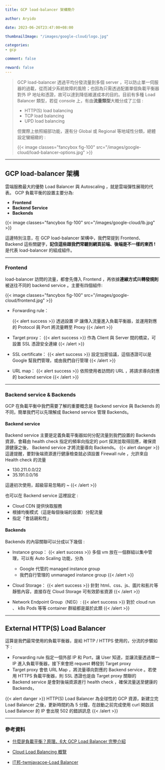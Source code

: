 ```yaml
---
title: GCP load-balancer 架構簡介

author: Aryido

date: 2023-06-26T23:47:00+08:00

thumbnailImage: "/images/google-cloud/logo.jpg"

categories:
- gcp

comment: false

reward: false
---
```

<!--BODY-->
> GCP load-balancer 透過平均分發流量到多個 server ，可以防止單一伺服器的過載，從而減少系統故障的風險；也因為只需透過配置單個負載平衡器對外 IP 地址和憑證，故可以達到降低維運成本的目的。目前有多種 Load Balancer 類型，若從 console 上，有由**流量類型**大概分成了三個 :
> - HTTP(S) load balancing
> - TCP load balancing
> - UPD load balancing
>
> 但實際上依照細部功能，還有分 Global 或 Regional 等地域性分類，總體設定蠻細緻的 :
>
> {{< image classes="fancybox fig-100" src="/images/google-cloud/load-balancer-options.jpg" >}}
<!--more-->

---

## GCP load-balancer 架構
雲端服務最大的優勢 Load Balancer 與 Autoscaling ，就是雲端彈性展現的代表。 GCP 負載平衡的設置主要分為:
- **Frontend**
- **Backend Service**
- **Backends**

{{< image classes="fancybox fig-100" src="/images/google-cloud/lb.jpg" >}}

這邊特別注意，在 GCP load-balancer 架構中，我們常提到  Frontend、Backend 這些關鍵字，**記住這些跟我們常聽到網頁前端、後端是不一樣的東西 !** 是代表 load-balancer 的組成組件。

---

###  Frontend
load-balancer 訪問的流量，都會先傳入 Frontend ，再依據**連線方式**與**轉發規則**被送往不同的 backend service 。主要有四個組件:

{{< image classes="fancybox fig-100" src="/images/google-cloud/frontend.jpg" >}}

- Forwarding rule：

  {{< alert success >}}
  透過設置 IP 讓傳入流量進入負載平衡器，並運用對應的 Protocol 與 Port 將流量轉至 Proxy
  {{< /alert >}}
- Target proxy：
  {{< alert success >}}
  作為 Client 與 Server 間的橋梁，可設置 SSL 憑證安全連線
  {{< /alert >}}

- SSL certificate：
  {{< alert success >}}
  設定加密協議，這個憑證可以是 Google 幫我們管理，或由我們自行管理
  {{< /alert >}}

- URL map：
  {{< alert success >}}
  依照使用者訪問的 URL ，將請求導向對應的 backend service
  {{< /alert >}}

---

### Backend service & Backends
GCP 在負載平衡中我們需要了解的重要概念是 Backend service 與 Backends 的不同，簡單我們可以先理解成 Backend service 管理 Backends。

#### Backend service
Backend service 主要是定義負載平衡器如何分配流量到我們設置的 Backends 資源，會藉由 health check 指定的頻率向指定的 port 探測並取得回應，確保資源健康之後， Backend service 才將流量導向 Backends。
{{< alert danger >}}
這邊提醒，要對後端資源進行健康檢查就必須設置 Firewall rule ，允許來自 Health check 的流量

- 130.211.0.0/22
- 35.191.0.0/16

這邊初次使用，超級容易忽略的 ~
{{< /alert >}}

也可以在 Backend service 這裡設定 :
- Cloud CDN 提供快取服務
- 根據均衡模式（這是每個後端的設置）分配流量
- 指定「會話親和性」
#### Backends
Backends 的內容關聯可以分成以下幾個 :
- Instance group：
  {{< alert success >}}
  多個 vm 放在一個群組以集中管理，可以有 Auto Scaling 功能，分為
  - Google 代管的 managed instance group
  - 我們自行管理的 unmanaged instance group
  {{< /alert >}}
- Cloud Storage：
  {{< alert success >}}
  針對 html、css、js、圖片和影片等靜態內容，直接存在 Cloud Storage 可有效節省資源
  {{< /alert >}}

- Network Endpoint Group（NEG）:
  {{< alert success >}}
  對於 cloud run 、 k8s Pods 等等 container 群組都是屬於此類
  {{< /alert >}}

---

## External HTTP(S) Load Balancer
這算是我們最常使用的負載平衡器，是給 HTTP / HTTPS 使用的，分流的步驟如下 :
- Forwarding rule 指定一個外部 IP 和 Port，讓 User 知道，並讓流量透過單一 IP 進入負載平衡器，接下來會把 request 轉發到 Target proxy
- Target proxy 會依 URL Map ，將流量導向對應的 Backend service 。若使用 HTTPS 負載平衡器，則 SSL 憑證也是由 Target proxy 關聯的
-  Backend service 是會對後端資源進行 health check ，確保流量送至健康的Backends，


{{< alert danger >}}
HTTP(S) Load Balancer 為全球性的 GCP 資源，新建立完 Load Balancer 之後，更新時間約為 5 分鐘，在啟動之前完成使用 curl 開啟該 Load Balancer 的 IP 會出現 502 的錯誤訊息
{{< /alert >}}

---

### 參考資料
- [什麼是負載平衡？原理、6大 GCP Load Balancer 完整介紹](https://blog.cloud-ace.tw/networking-website/load-balance/gcp-load-balancer-introduction/)

- [Cloud Load Balancing 概覽](https://cloud.google.com/load-balancing/docs/load-balancing-overview?hl=zh-cn)

- [IT邦-twmjavacoe-Load Balancer](https://ithelp.ithome.com.tw/m/articles/10296010)